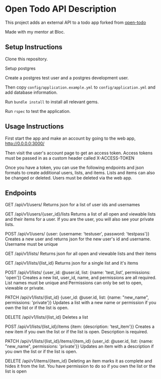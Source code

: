Open Todo API Description
======================
This project adds an external API to a todo app forked from [open-todo](https://github.com/Bloc/open-todo)

Made with my mentor at Bloc.


Setup Instructions
----------------------
Clone this repository. 

Setup postgres

Create a postgres test user and a postgres development user.

Then copy `config/application.example.yml` to `config/application.yml` and add database information. 

Run `bundle install` to install all relevant gems.

Run `rspec` to test the application.


Usage Instructions
----------------------
First start the app and make an account by going to the web app, http://0.0.0.0:3000/

Then visit the user's account page to get an access token. Access tokens must be passed in as a custom header called X-ACCESS-TOKEN

Once you have a token, you can use the following endpoints and json formats to create additional users, lists, and items. Lists and items can also be changed or deleted. Users must be deleted via the web app.

## Endpoints ##

GET /api/v1/users/
Returns json for a list of user ids and usernames

GET /api/v1/users/{user_id}/lists
Returns a list of all open and viewable lists and their items for a user. If you are the user, you will also see your private lists.

POST /api/v1/users/  {user: {username: 'testuser', password: 'testpass'}}
Creates a new user and returns json for the new user's id and username. Username must be unique

GET /api/v1/lists/
Returns json for all open and viewable lists and their items

GET /api/v1/lists/{list_id}
Returns json for a single list and it's items

POST /api/v1/lists/ {user_id: @user.id, list: {name: 'test_list', permissions: 'open'}}
Creates a new list, user_id, name, and permissions are all required. List names must be unique and Permissions can only be set to open, viewable or private.

PATCH /api/v1/lists/{list_id} {user_id: @user.id, list: {name: "new_name", permissions: 'private'}}
Updates a list with a new name or permission if you own the list or if the list is open.

DELETE /api/v1/lists/{list_id}
Deletes a list

POST /api/v1/lists/{list_id}/items {item: {description: 'test_item'}}
Creates a new item if you own the list or if the list is open. Description is required.

PATCH /api/v1/lists/{list_id}/items/{item_id} {user_id: @user.id, list: {name: "new_name", permissions: 'private'}}
Updates an item with a description if you own the list or if the list is open.

DELETE /api/v1/items/{item_id}
Deleting an item marks it as complete and hides it from the list. You have permission to do so if you own the list or the list is open
